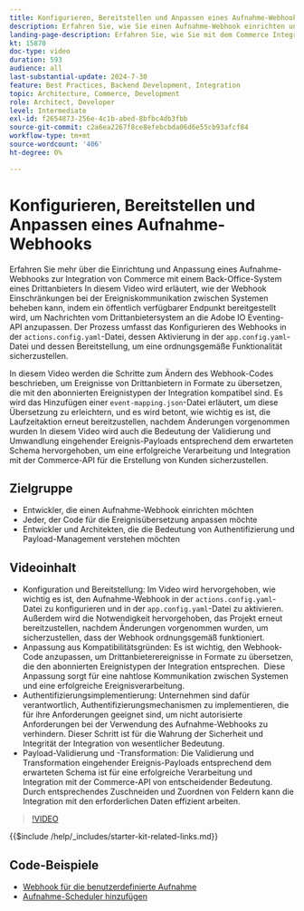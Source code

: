 ```yaml
---
title: Konfigurieren, Bereitstellen und Anpassen eines Aufnahme-Webhooks
description: Erfahren Sie, wie Sie einen Aufnahme-Webhook einrichten und anpassen, um die Kommunikation zwischen Commerce und einem Back-Office-System eines Drittanbieters zu erleichtern.
landing-page-description: Erfahren Sie, wie Sie mit dem Commerce Integration Starter Kit Commerce mithilfe eines Aufnahme-Webhooks in ein Back-Office-System eines Drittanbieters integrieren können.
kt: 15870
doc-type: video
duration: 593
audience: all
last-substantial-update: 2024-7-30
feature: Best Practices, Backend Development, Integration
topic: Architecture, Commerce, Development
role: Architect, Developer
level: Intermediate
exl-id: f2654873-256e-4c1b-abed-8bfbc4db3fbb
source-git-commit: c2a6ea2267f8ce8efebcbda06d6e55cb93afcf84
workflow-type: tm+mt
source-wordcount: '406'
ht-degree: 0%

---
```


# Konfigurieren, Bereitstellen und Anpassen eines Aufnahme-Webhooks

Erfahren Sie mehr über die Einrichtung und Anpassung eines Aufnahme-Webhooks zur Integration von Commerce mit einem Back-Office-System eines Drittanbieters&#x200B; In diesem Video wird erläutert, wie der Webhook Einschränkungen bei der Ereigniskommunikation zwischen Systemen beheben kann, indem ein öffentlich verfügbarer Endpunkt bereitgestellt wird, um Nachrichten vom Drittanbietersystem an die Adobe IO Eventing-API anzupassen. Der Prozess umfasst das Konfigurieren des Webhooks in der `actions.config.yaml`-Datei, dessen Aktivierung in der `app.config.yaml`-Datei und dessen Bereitstellung, um eine ordnungsgemäße Funktionalität sicherzustellen.

In diesem Video werden die Schritte zum Ändern des Webhook-Codes beschrieben, um Ereignisse von Drittanbietern in Formate zu übersetzen, die mit den abonnierten Ereignistypen der Integration kompatibel sind. Es wird das Hinzufügen einer `event-mapping.json`-Datei erläutert, um diese Übersetzung zu erleichtern, und es wird betont, wie wichtig es ist, die Laufzeitaktion erneut bereitzustellen, nachdem Änderungen vorgenommen wurden&#x200B; In diesem Video wird auch die Bedeutung der Validierung und Umwandlung eingehender Ereignis-Payloads entsprechend dem erwarteten Schema hervorgehoben, um eine erfolgreiche Verarbeitung und Integration mit der Commerce-API für die Erstellung von Kunden sicherzustellen.

## Zielgruppe

* Entwickler, die einen Aufnahme-Webhook einrichten möchten
* Jeder, der Code für die Ereignisübersetzung anpassen möchte
* Entwickler und Architekten, die die Bedeutung von Authentifizierung und Payload-Management verstehen möchten

## Videoinhalt

* Konfiguration und Bereitstellung: Im Video wird hervorgehoben, wie wichtig es ist, den Aufnahme-Webhook in der `actions.config.yaml`-Datei zu konfigurieren und in der `app.config.yaml`-Datei zu aktivieren. Außerdem wird die Notwendigkeit hervorgehoben, das Projekt erneut bereitzustellen, nachdem Änderungen vorgenommen wurden, um sicherzustellen, dass der Webhook ordnungsgemäß funktioniert.
* Anpassung aus Kompatibilitätsgründen: Es ist wichtig, den Webhook-Code anzupassen, um Drittanbieterereignisse in Formate zu übersetzen, die den abonnierten Ereignistypen der Integration entsprechen. &#x200B; Diese Anpassung sorgt für eine nahtlose Kommunikation zwischen Systemen und eine erfolgreiche Ereignisverarbeitung.
* Authentifizierungsimplementierung: Unternehmen sind dafür verantwortlich, Authentifizierungsmechanismen zu implementieren, die für ihre Anforderungen geeignet sind, um nicht autorisierte Anforderungen bei der Verwendung des Aufnahme-Webhooks zu verhindern. Dieser Schritt ist für die Wahrung der Sicherheit und Integrität der Integration von wesentlicher Bedeutung.
* Payload-Validierung und -Transformation: Die Validierung und Transformation eingehender Ereignis-Payloads entsprechend dem erwarteten Schema ist für eine erfolgreiche Verarbeitung und Integration mit der Commerce-API von entscheidender Bedeutung. &#x200B; Durch entsprechendes Zuschneiden und Zuordnen von Feldern kann die Integration mit den erforderlichen Daten effizient arbeiten.

>[!VIDEO](https://video.tv.adobe.com/v/3431694?learn=on)

{{$include /help/_includes/starter-kit-related-links.md}}

## Code-Beispiele

* [Webhook für die benutzerdefinierte Aufnahme](https://github.com/adobe/adobe-commerce-samples/tree/main/starter-kit/customize-ingestion-webhook)
* [Aufnahme-Scheduler hinzufügen](https://github.com/adobe/adobe-commerce-samples/tree/main/starter-kit/add-ingestion-scheduler)
